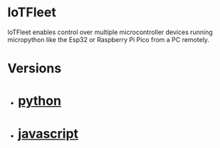 # IoTFleet

IoTFleet enables control over multiple microcontroller devices running micropython like the Esp32 or Raspberry Pi Pico from a PC remotely.

# Versions
- # [python](https://github.com/Lemon2311/IoTFleet.js/tree/python)
- # [javascript](https://github.com/Lemon2311/IoTFleet.js/tree/javascript)